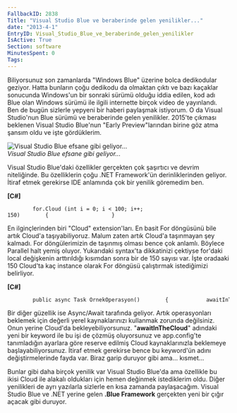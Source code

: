 ```yaml
---
FallbackID: 2838
Title: "Visual Studio Blue ve beraberinde gelen yenilikler..."
date: "2013-4-1"
EntryID: Visual_Studio_Blue_ve_beraberinde_gelen_yenilikler
IsActive: True
Section: software
MinutesSpent: 0
Tags: 
---
```

Biliyorsunuz son zamanlarda "Windows Blue" üzerine bolca dedikodular
geziyor. Hatta bunların çoğu dedikodu da olmaktan çıktı ve bazı kaçaklar
sonucunda Windows'un bir sonraki sürümü olduğu iddia edilen, kod adı
Blue olan Windows sürümü ile ilgili internette birçok video de
yayınlandı. Ben de bugün sizlerle yepyeni bir haberi paylaşmak
istiyorum. O da Visual Studio'nun Blue sürümü ve beraberinde gelen
yenilikler. 2015'te çıkması beklenen Visual Studio Blue'nun "Early
Preview"larından birine göz atma şansım oldu ve işte gördüklerim.

![Visual Studio Blue efsane gibi
geliyor...](media/Visual_Studio_Blue_ve_beraberinde_gelen_yenilikler/blue.jpg)\
*Visual Studio Blue efsane gibi geliyor...*

Visual Studio Blue'daki özellikler gerçekten çok şaşırtıcı ve devrim
niteliğinde. Bu özelliklerin çoğu .NET Framework'ün derinliklerinden
geliyor. İtiraf etmek gerekirse IDE anlamında çok bir yenilik göremedim
ben.

**[C\#]**

``` {style="font-family: Consolas; font-size: 13; color: black; background: white;"}
        for.Cloud (int i = 0; i < 100; i++; 150)        {                    }
```

En ilginçlerinden biri "Cloud" extension'ları. En basit For döngüsünü
bile artık Cloud'a taşıyabiliyoruz. Malum zaten artık Cloud'a taşınmayan
şey kalmadı. For döngülerimizin de taşınmış olması bence çok anlamlı.
Böylece Parallel halt yemiş oluyor. Yukarıdaki syntax'ta dikkatinizi
çektiyse for'daki local değişkenin arttırıldığı kısımdan sonra bir de
150 sayısı var. İşte oradaaki 150 Cloud'ta kaç instance olarak For
döngüsü çalıştırmak istediğimizi belirliyor.

**[C\#]**

``` {style="font-family: Consolas; font-size: 13; color: black; background: white;"}
        public async Task OrnekOperasyon()        {            awaitInTheCloud OrnekOperasyon2();        }
```

Bir diğer güzellik ise Async/Await tarafında geliyor. Artık
operasyonları beklemek için değerli yerel kaynaklarınızı kullanmak
zorunda değilsiniz. Onun yerine Cloud'da bekleyebiliyorsunuz.
"**awaitInTheCloud**" adındaki yeni bir keyword ile bu işi de çözmüş
oluyorsunuz ve app.config'te tanımladığın ayarlara göre reserve edilmiş
Cloud kaynaklarınızla beklemeye başlayabiliyorsunuz. İtiraf etmek
gerekirse bence bu keyword'ün adını değiştirmelerinde fayda var. Biraz
garip duruyor gibi ama... kısmet...

Bunlar gibi daha birçok yenilik var Visual Studio Blue'da ama özellikle
bu ikisi Cloud ile alakalı oldukları için hemen değinmek istediklerim
oldu. Diğer yenilikleri de ayrı yazılarla sizlerle en kısa zamanda
paylaşacağım. Visual Studio Blue ve .NET yerine gelen **.Blue
Framework** gerçekten yeni bir çığır açacak gibi duruyor.


